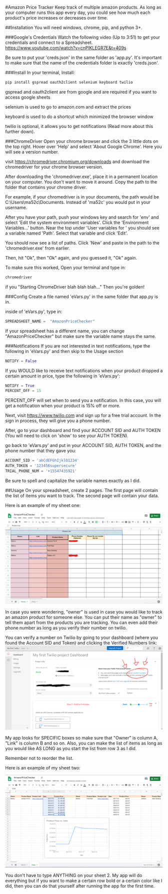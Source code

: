 #Amazon Price Tracker
Keep track of multiple amazon products. As long as your computer runs this app every day, you could see how much each product's price increases or decreases over time.

##Installation
You will need windows, chrome, pip, and python 3+.

###Google's Credentials
Watch the following video (Up to 3:51) to get your credentials and connect to a Spreadsheet. https://www.youtube.com/watch?v=cnPlKLEGR7E&t=409s

Be sure to put your 'creds.json' in the same folder as 'app.py'. It's important to make sure that the name of the credentials folder is exactly 'creds.json'.

###Install
In your terminal, Install:
```bash
pip install gspread oauth2client selenium keyboard twilio
```
gspread and oauth2client are from google and are required if you want to access google sheets

selenium is used to go to amazon.com and extract the prices

keyboard is used to do a shortcut which minimized the browser window

twilio is optional, it allows you to get notifications (Read more about this further down).

###ChromeDriver
Open your chrome browser and click the 3 little dots on the top right. Hover over 'Help' and select 'About Google Chrome'. Here you will see a version number. 

visit https://chromedriver.chromium.org/downloads and download the chromedriver for your chrome browser version.

After downloading the 'chromedriver.exe', place it in a permanent location on your computer. You don't want to move it around. Copy the path to the folder that contains your chrome driver.

For example, if your chromedriver is in your documents, the path would be C:\Users\ma52c\Documents. Instead of 'ma52c' you would put in your username.

After you have your path, push your windows key and search for 'env' and select 'Edit the system environment variables'. Click the 'Environment Variables...' button. Near the top under 'User variables for <Your Username>' you should see a variable named 'Path'. Select that variable and click 'Edit'.

You should now see a list of paths. Click 'New' and paste in the path to the 'chromedriver.exe' from earlier.

Then, hit "Ok", then "Ok" again, and you guessed it, "Ok" again.

To make sure this worked, Open your terminal and type in:
```bash
chromedriver
```

if you "Starting ChromeDriver blah blah blah..." Then you're golden!

###Config
Create a file named 'eVars.py' in the same folder that app.py is in.

inside of 'eVars.py', type in:
```python
SPREADSHEET_NAME =  "AmazonPriceChecker"
```
If your spreadsheet has a different name, you can change "AmazonPriceChecker" but make sure the variable name stays the same.

###Notifications
If you are not interested in text notifications, type the following in 'eVars.py' and then skip to the Usage section
```python
NOTIFY = False
```

If you WOULD like to receive text notifications when your product dropped a certain amount in price, type the following in 'eVars.py':
```python
NOTIFY = True
PERCENT_OFF = 15
```
PERCENT_OFF will set when to send you a notification. In this case, you will get a notification when your product is 15% off or more.

Next, visit https://www.twilio.com and sign up for a free trial account. In the sign in process, they will give you a phone number.

After, go to your dashboard and find your ACCOUNT SID and AUTH TOKEN (You will need to click on 'show' to see your AUTH TOKEN). 

go back to 'eVars.py' and put in your ACCOUNT SID, AUTH TOKEN, and the phone number that they gave you:
```python
ACCOUNT_SID = 'abCdEFGhIjklO1234'
AUTH_TOKEN = '123456supersecure'
TRIAL_PHONE_NUM = '+15547435921'
```
Be sure to spell and capitalize the variable names exactly as I did.

##Usage
On your spreadsheet, create 2 pages. The first page will contain the list of items you want to track. The second page will contain your data.

Here is an example of my sheet one:

![Image of sheet1](Images\spreadsheet1.png)

In case you were wondering, "owner" is used in case you would like to track an amazon product for someone else. You can put their name as "owner" to tell them apart from the products you are tracking. You can even add their phone number as long as you verify their number on twilio.

You can verify a number on Twilio by going to your dashboard (where you found the Account SID and Token) and clicking the Verified Numbers link:
![Image of sheet1](Images\VerifiedNumbers.png)

My app looks for SPECIFIC boxes so make sure that "Owner" is column A, "Link" is column B and so on. Also, you can make the list of items as long as you would like AS LONG as you start the list from row 3 as I did.

Remember not to reorder the list.

Here is an example of my sheet two:

![Image of sheet1](Images\spreadsheet2.png)

You don't have to type ANYTHING on your sheet 2. My app will do everything but if you want to make a certain row bold or a certain color like I did, then you can do that yourself after running the app for the first time.









